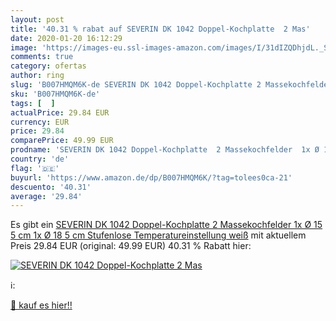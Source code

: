 ```yaml
---
layout: post
title: '40.31 % rabat auf SEVERIN DK 1042 Doppel-Kochplatte  2 Mas'
date: 2020-01-20 16:12:29
image: 'https://images-eu.ssl-images-amazon.com/images/I/31dIZQDhjdL._SL200_.jpg'
comments: true
category: ofertas
author: ring
slug: 'B007HMQM6K-de SEVERIN DK 1042 Doppel-Kochplatte 2 Massekochfelder 1x Ø...'
sku: 'B007HMQM6K-de'
tags: [  ]
actualPrice: 29.84 EUR
currency: EUR
price: 29.84
comparePrice: 49.99 EUR
prodname: 'SEVERIN DK 1042 Doppel-Kochplatte  2 Massekochfelder  1x Ø 15 5 cm  1x Ø 18 5 cm  Stufenlose Temperatureinstellung  weiß'
country: 'de'
flag: '🇩🇪'
buyurl: 'https://www.amazon.de/dp/B007HMQM6K/?tag=tolees0ca-21'
descuento: '40.31'
average: '29.84'
---
```


Es gibt ein [SEVERIN DK 1042 Doppel-Kochplatte  2 Massekochfelder  1x Ø 15 5 cm  1x Ø 18 5 cm  Stufenlose Temperatureinstellung  weiß](https://www.amazon.de/dp/B007HMQM6K/?tag=tolees0ca-21) mit aktuellem Preis 29.84 EUR (original: 49.99 EUR) 40.31 % Rabatt hier:

[![SEVERIN DK 1042 Doppel-Kochplatte  2 Mas](https://images-eu.ssl-images-amazon.com/images/I/31dIZQDhjdL._SL200_.jpg)](https://www.amazon.de/dp/B007HMQM6K/?tag=tolees0ca-21)

ℹ️:


[🛒 kauf es hier!!](https://www.amazon.de/dp/B007HMQM6K/?tag=tolees0ca-21)
